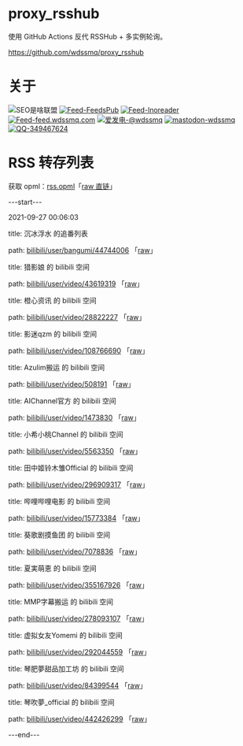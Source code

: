 # proxy_rsshub

使用 GitHub Actions 反代 RSSHub + 多实例轮询。

https://github.com/wdssmq/proxy_rsshub

# 关于

<p><img src="https://img.shields.io/badge/-SEO%E6%98%AF%E5%95%A5%E8%81%94%E7%9B%9F-yellowgreen" title="SEO是啥联盟" alt="SEO是啥联盟"> <a target="_blank" title="Feed-FeedsPub" href="https://feeds.pub/feed/https%3A%2F%2Fwww.wdssmq.com%2Ffeed.php"><img src="https://img.shields.io/badge/Feed-FeedsPub-brightgreen" title="Feed-FeedsPub" alt="Feed-FeedsPub"></a> <a target="_blank" title="Feed-Inoreader" href="https://www.innoreader.com/feed/https%3A%2F%2Fwww.wdssmq.com%2Ffeed.php"><img src="https://img.shields.io/badge/Feed-Inoreader-blue" title="Feed-Inoreader" alt="Feed-Inoreader"></a> <a target="_blank" title="Feed-feed.wdssmq.com" href="https://feed.wdssmq.com"><img src="https://img.shields.io/badge/Feed-feed.wdssmq.com-yellow" title="Feed-feed.wdssmq.com" alt="Feed-feed.wdssmq.com"></a> <a target="_blank" title="爱发电-@wdssmq" href="https://afdian.net/@wdssmq"><img src="https://img.shields.io/badge/%E7%88%B1%E5%8F%91%E7%94%B5-%40wdssmq-blueviolet" title="爱发电-@wdssmq" alt="爱发电-@wdssmq"></a> <a target="_blank" title="mastodon-wdssmq" href="https://wxw.moe/@wdssmq"><img src="https://img.shields.io/mastodon/follow/142218?domain=https%3A%2F%2Fwxw.moe%2F" title="mastodon-wdssmq" alt="mastodon-wdssmq"></a> <a target="_blank" title="QQ-349467624" href="https://wpa.qq.com/msgrd?v=3&uin=349467624&site=qq&menu=yes"><img src="https://img.shields.io/badge/QQ-349467624-0086F9" title="QQ-349467624" alt="QQ-349467624"></a></p>

# RSS 转存列表

获取 opml：[rss.opml](rss.opml "查看 opml")「[raw 直链](rss.opml?raw=true "raw 直链")」

---start---

2021-09-27 00:06:03

title: 沉冰浮水 的追番列表

path: [bilibili/user/bangumi/44744006](xml/bilibili_user_bangumi_44744006.xml "沉冰浮水 的追番列表") 「[raw](xml/bilibili_user_bangumi_44744006.xml?raw=true "沉冰浮水 的追番列表")」

title: 猎影娘 的 bilibili 空间

path: [bilibili/user/video/43619319](xml/bilibili_user_video_43619319.xml "猎影娘 的 bilibili 空间") 「[raw](xml/bilibili_user_video_43619319.xml?raw=true "猎影娘 的 bilibili 空间")」

title: 橙心资讯 的 bilibili 空间

path: [bilibili/user/video/28822227](xml/bilibili_user_video_28822227.xml "橙心资讯 的 bilibili 空间") 「[raw](xml/bilibili_user_video_28822227.xml?raw=true "橙心资讯 的 bilibili 空间")」

title: 影迷qzm 的 bilibili 空间

path: [bilibili/user/video/108766690](xml/bilibili_user_video_108766690.xml "影迷qzm 的 bilibili 空间") 「[raw](xml/bilibili_user_video_108766690.xml?raw=true "影迷qzm 的 bilibili 空间")」

title: Azulim搬运 的 bilibili 空间

path: [bilibili/user/video/508191](xml/bilibili_user_video_508191.xml "Azulim搬运 的 bilibili 空间") 「[raw](xml/bilibili_user_video_508191.xml?raw=true "Azulim搬运 的 bilibili 空间")」

title: AIChannel官方 的 bilibili 空间

path: [bilibili/user/video/1473830](xml/bilibili_user_video_1473830.xml "AIChannel官方 的 bilibili 空间") 「[raw](xml/bilibili_user_video_1473830.xml?raw=true "AIChannel官方 的 bilibili 空间")」

title: 小希小桃Channel 的 bilibili 空间

path: [bilibili/user/video/5563350](xml/bilibili_user_video_5563350.xml "小希小桃Channel 的 bilibili 空间") 「[raw](xml/bilibili_user_video_5563350.xml?raw=true "小希小桃Channel 的 bilibili 空间")」

title: 田中姬铃木雏Official 的 bilibili 空间

path: [bilibili/user/video/296909317](xml/bilibili_user_video_296909317.xml "田中姬铃木雏Official 的 bilibili 空间") 「[raw](xml/bilibili_user_video_296909317.xml?raw=true "田中姬铃木雏Official 的 bilibili 空间")」

title: 哔哩哔哩电影 的 bilibili 空间

path: [bilibili/user/video/15773384](xml/bilibili_user_video_15773384.xml "哔哩哔哩电影 的 bilibili 空间") 「[raw](xml/bilibili_user_video_15773384.xml?raw=true "哔哩哔哩电影 的 bilibili 空间")」

title: 葵歌剧摸鱼团 的 bilibili 空间

path: [bilibili/user/video/7078836](xml/bilibili_user_video_7078836.xml "葵歌剧摸鱼团 的 bilibili 空间") 「[raw](xml/bilibili_user_video_7078836.xml?raw=true "葵歌剧摸鱼团 的 bilibili 空间")」

title: 夏実萌恵 的 bilibili 空间

path: [bilibili/user/video/355167926](xml/bilibili_user_video_355167926.xml "夏実萌恵 的 bilibili 空间") 「[raw](xml/bilibili_user_video_355167926.xml?raw=true "夏実萌恵 的 bilibili 空间")」

title: MMP字幕搬运 的 bilibili 空间

path: [bilibili/user/video/278093107](xml/bilibili_user_video_278093107.xml "MMP字幕搬运 的 bilibili 空间") 「[raw](xml/bilibili_user_video_278093107.xml?raw=true "MMP字幕搬运 的 bilibili 空间")」

title: 虚拟女友Yomemi 的 bilibili 空间

path: [bilibili/user/video/292044559](xml/bilibili_user_video_292044559.xml "虚拟女友Yomemi 的 bilibili 空间") 「[raw](xml/bilibili_user_video_292044559.xml?raw=true "虚拟女友Yomemi 的 bilibili 空间")」

title: 琴肥夢甜品加工坊 的 bilibili 空间

path: [bilibili/user/video/84399544](xml/bilibili_user_video_84399544.xml "琴肥夢甜品加工坊 的 bilibili 空间") 「[raw](xml/bilibili_user_video_84399544.xml?raw=true "琴肥夢甜品加工坊 的 bilibili 空间")」

title: 琴吹夢_official 的 bilibili 空间

path: [bilibili/user/video/442426299](xml/bilibili_user_video_442426299.xml "琴吹夢_official 的 bilibili 空间") 「[raw](xml/bilibili_user_video_442426299.xml?raw=true "琴吹夢_official 的 bilibili 空间")」


---end---
